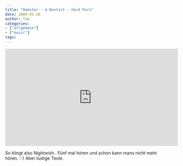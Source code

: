 ```yaml
---
title: "Hamster - A Dentist - Hard Porn"
date: 2009-01-26
author: Tom
categories:
- ["allgemein"]
- ["music"]
tags:
---
```

<iframe width="560" height="315" src="https://www.youtube.com/embed/gg5_mlQOsUQ" frameborder="0" allow="accelerometer; autoplay; encrypted-media; gyroscope; picture-in-picture" allowfullscreen></iframe>

So klingt also Nightwish.. Fünf mal hören und schon kann mans nicht mehr hören. :-) Aber lustige Texte.